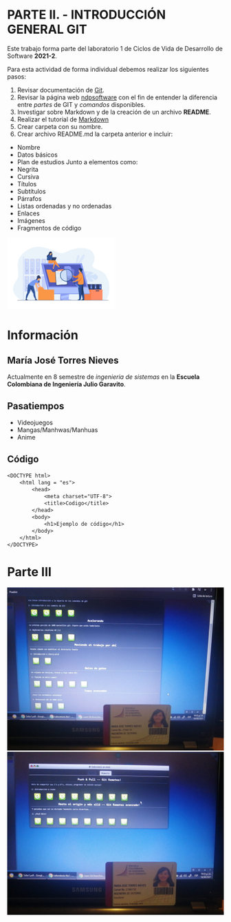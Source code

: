 PARTE II. - INTRODUCCIÓN GENERAL GIT
====================================

Este trabajo forma parte del laboratorio 1 de Ciclos de Vida de Desarrollo de Software **2021-2**.

Para esta actividad de forma individual debemos realizar los siguientes pasos:
1. Revisar documentación de [Git](https://git-scm.com/doc).
2. Revisar la página web [ndpsoftware](http://ndpsoftware.com/git-cheatsheet.html) con el fin de entender la diferencia entre _partes_ de GIT y _comandos_ disponibles.
3. Investigar sobre Markdown y de la creación de un archivo **README**.
4. Realizar el tutorial de [Markdown](https://commonmark.org/help/tutorial/)
5. Crear carpeta con su nombre.
6. Crear archivo README.md la carpeta anterior e incluir:
 - Nombre
 - Datos básicos
 - Plan de estudios
Junto a elementos como:
 - Negrita
 - Cursiva
 - Títulos
 - Subtítulos
 - Párrafos
 - Listas ordenadas y no ordenadas
 - Enlaces
 - Imágenes
 - Fragmentos de código

<img src="img.jpg" width="250">

# Información
## María José Torres Nieves
Actualmente en 8 semestre de *ingenieria de sistemas* en la **Escuela Colombiana de Ingeniería Julio Garavito**.

## Pasatiempos
* Videojuegos
* Mangas/Manhwas/Manhuas
* Anime

## Código
~~~
<DOCTYPE html>
    <html lang = "es">
        <head>
            <meta charset="UTF-8">
            <title>Codigo</title>
        </head>
        <body>
            <h1>Ejemplo de código</h1>
        </body>
    </html>
</DOCTYPE>
~~~

# Parte III

<img src="GITBRANCHINGMAIN.jpeg">

<img src="GITBRANCHINGREMOTE.jpeg">